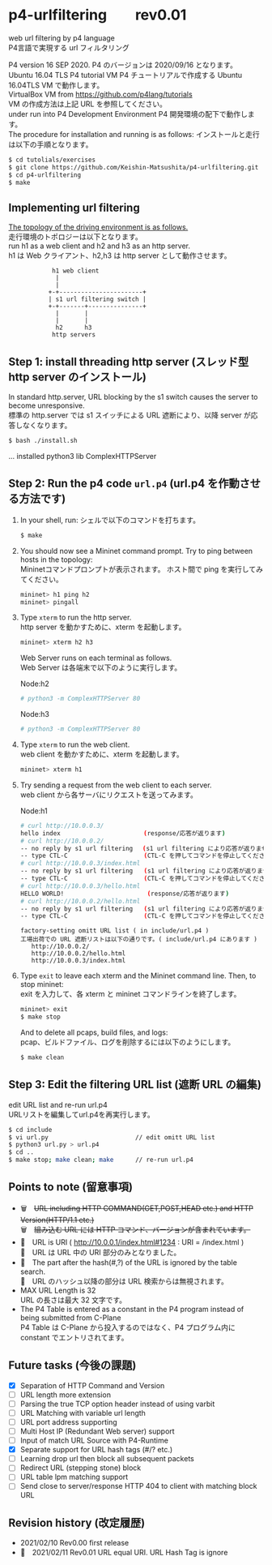 # p4-urlfiltering　　rev0.01
web url filtering by p4 language  
P4言語で実現する url フィルタリング

P4 version 16 SEP 2020.    P4 のバージョンは 2020/09/16 となります。  
Ubuntu 16.04 TLS P4 tutorial VM   P4 チュートリアルで作成する Ubuntu 16.04TLS VM で動作します。  
VirtualBox VM from https://github.com/p4lang/tutorials  
VM の作成方法は上記 URL を参照してください。  
under run into P4 Development Environment   P4 開発環境の配下で動作します。  
The procedure for installation and running is as follows:   インストールと走行は以下の手順となります。  

```bash
$ cd tutolials/exercises
$ git clone https://github.com/Keishin-Matsushita/p4-urlfiltering.git
$ cd p4-urlfiltering
$ make

```


## Implementing url filtering 

[The topology of the driving environment is as follows.](topology.json)  
走行環境のトポロジーは以下となります。  
run h1 as a web client and h2 and h3 as an http server.  
h1 は Web クライアント、h2,h3 は http server として動作させます。  

                h1 web client
                 |
                 |
               +-+-----------------------+
               | s1 url filtering switch |
               +-+-------+---------------+
                 |       |
                 |       |
                 h2      h3
                http servers


## Step 1: install threading http server (スレッド型 http server のインストール)  
In standard http.server, URL blocking by the s1 switch causes the server to become unresponsive.  
標準の http.server では s1 スイッチによる URL 遮断により、以降 server が応答しなくなります。 

   ```bash
   $ bash ./install.sh
   ```
   ... installed python3 lib ComplexHTTPServer


## Step 2: Run the p4 code `url.p4` (url.p4 を作動させる方法です)

1. In your shell, run:
   シェルで以下のコマンドを打ちます。
   ```bash
   $ make 
   ```

2. You should now see a Mininet command prompt. Try to ping between  
   hosts in the topology:  
   Mininetコマンドプロンプトが表示されます。 ホスト間で ping を実行してみてください。
   ```bash
   mininet> h1 ping h2
   mininet> pingall
   ```

3. Type `xterm` to run the http server.  
   http server を動かすために、xterm を起動します。
   ```bash
   mininet> xterm h2 h3
   ```
   Web Server runs on each terminal as follows.    
   Web Server は各端末で以下のように実行します。
  
   Node:h2
   ```bash
   # python3 -m ComplexHTTPServer 80
   ```

   Node:h3
   ```bash
   # python3 -m ComplexHTTPServer 80
   ```


4. Type `xterm` to run the web client.  
   web client を動かすために、xterm を起動します。
   ```bash
   mininet> xterm h1
   ```

5. Try sending a request from the web client to each server.  
   web client から各サーバにリクエストを送ってみます。  
   
   Node:h1
   ```bash
   # curl http://10.0.0.3/
   hello index 　　　　　　　　　　　　  (response/応答が返ります)
   # curl http://10.0.0.2/
   -- no reply by s1 url filtering　 (s1 url filtering により応答が返りません)
   -- type CTL-C                     (CTL-C を押してコマンドを停止してください)
   # curl http://10.0.0.3/index.html
   -- no reply by s1 url filtering   (s1 url filtering により応答が返りません)
   -- type CTL-C                     (CTL-C を押してコマンドを停止してください)
   # curl http://10.0.0.3/hello.html
   HELLO WORLD! 　　　　　　　　　　　　  (response/応答が返ります)
   # curl http://10.0.0.2/hello.html
   -- no reply by s1 url filtering   (s1 url filtering により応答が返りません)
   -- type CTL-C                     (CTL-C を押してコマンドを停止してください)
   ```

   ```
   factory-setting omitt URL list ( in include/url.p4 )
   工場出荷での URL 遮断リストは以下の通りです。( include/url.p4 にあります )
	  http://10.0.0.2/
	  http://10.0.0.2/hello.html
	  http://10.0.0.3/index.html
   ```


6. Type `exit` to leave each xterm and the Mininet command line.
   Then, to stop mininet:  
   exit を入力して、各 xterm と mininet コマンドラインを終了します。
   ```bash
   mininet> exit
   $ make stop
   ```
   And to delete all pcaps, build files, and logs:  
   pcap、ビルドファイル、ログを削除するには以下のようにします。
   ```bash
   $ make clean
   ```


## Step 3: Edit the filtering URL list (遮断 URL の編集)
   edit URL list and re-run url.p4  
   URLリストを編集してurl.p4を再実行します。
   ```bash
   $ cd include
   $ vi url.py                        // edit omitt URL list
   $ python3 url.py > url.p4
   $ cd ..
   $ make stop; make clean; make      // re-run url.p4
   ```
   
   
## Points to note (留意事項)
- :wastebasket:　~~URL including HTTP COMMAND(GET,POST,HEAD etc.) and HTTP Version(HTTP/1.1 etc.)~~  
  :wastebasket:　~~組み込む URL には HTTP コマンド、バージョンが含まれています。~~  
- :triangular_flag_on_post:　URL is URI ( http://10.0.0.1/index.html#1234 : URI = /index.html )  
  :triangular_flag_on_post:　URL は URL 中の URI 部分のみとなりました。  
- :triangular_flag_on_post:　The part after the hash(#,?) of the URL is ignored by the table search.  
  :triangular_flag_on_post:　URL のハッシュ以降の部分は URL 検索からは無視されます。  
- MAX URL Length is 32  
  URL の長さは最大 32 文字です。
- The P4 Table is entered as a constant in the P4 program instead of being submitted from C-Plane  
  P4 Table は C-Plane から投入するのではなく、P4 プログラム内に constant でエントリされてます。
   
## Future tasks (今後の課題)
- [x] Separation of HTTP Command and Version
- [ ] URL length more extension
- [ ] Parsing the true TCP option header instead of using varbit
- [ ] URL Matching with variable url length
- [ ] URL port address supporting 
- [ ] Multi Host IP (Redundant Web server) support
- [ ] Input of match URL Source with P4-Runtime
- [x] Separate support for URL hash tags (#/? etc.)
- [ ] Learning drop url then block all subsequent packets
- [ ] Redirect URL (stepping stone) block
- [ ] URL table lpm matching support
- [ ] Send close to server/response HTTP 404 to client with matching block URL

## Revision history  (改定履歴)
- 2021/02/10 Rev0.00 first release
- :triangular_flag_on_post:　2021/02/11 Rev0.01 URL equal URI. URL Hash Tag is ignore

   
